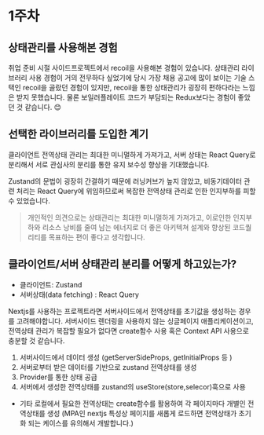 # 1주차

## 상태관리를 사용해본 경험

취업 준비 시절 사이드프로젝트에서 recoil을 사용해본 경험이 있습니다.
상태관리 라이브러리 사용 경험이 거의 전무하다 싶었기에 당시 가장 채용 공고에 많이 보이는 기술 스택인
recoil을 골랐던 경험이 있지만, recoil을 통한 상태관리가 굉장히 편하다라는 느낌은 받지 못했습니다.
물론 보일러플레이트 코드가 부담되는 Redux보다는 경험이 좋았던 것 같습니다. 😊

## 선택한 라이브러리를 도입한 계기

클라이언트 전역상태 관리는 최대한 미니멀하게 가져가고, 서버 상태는 React Query로 분리해서
서로 관심사의 분리를 통한 유지 보수성 향상을 기대했습니다.

Zustand의 문법이 굉장히 간결하기 때문에 러닝커브가 높지 않았고, 비동기데이터 관련 처리는 React Query에 위임하므로써 복잡한 전역상태 관리로 인한 인지부하를 피할 수 있었습니다.

> 개인적인 의견으로는
> 상태관리는 최대한 미니멀하게 가져가고, 이로인한 인지부하와 리소스 낭비를 줄여 남는 에너지로 더 좋은 아키텍쳐 설계와 향상된 코드퀄리티를 목표하는 편이 좋다고 생각합니다.

## 클라이언트/서버 상태관리 분리를 어떻게 하고있는가?

-   클라이언트: Zustand
-   서버상태(data fetching) : React Query

Nextjs를 사용하는 프로젝트라면 서버사이드에서 전역상태를 초기값을 생성하는 경우를 고려해야합니다.
서버사이드 렌더링을 사용하지 않는 싱글페이지 애플리케이션이고, 전역상태 관리가 복잡할 필요가 없다면 create함수 사용 혹은 Context API 사용으로 충분할 것 같습니다.

1. 서버사이드에서 데이터 생성 (getServerSideProps, getInitialProps 등 )
2. 서버로부터 받은 데이터를 기반으로 zustand 전역상태를 생성
3. Provider를 통한 상태 공급
4. 서버에서 생성한 전역상태를 zustand의 useStore(store,selecor)훅으로 사용

-   기타 로컬에서 필요한 전역상태는 create함수를 활용하여 각 페이지마다 개별인 전역상태를 생성 (MPA인 nextjs 특성상 페이지를 새롭게 로드하면 전역상태가 초기화 되는 케이스를 유의해서 개발합니다.)
